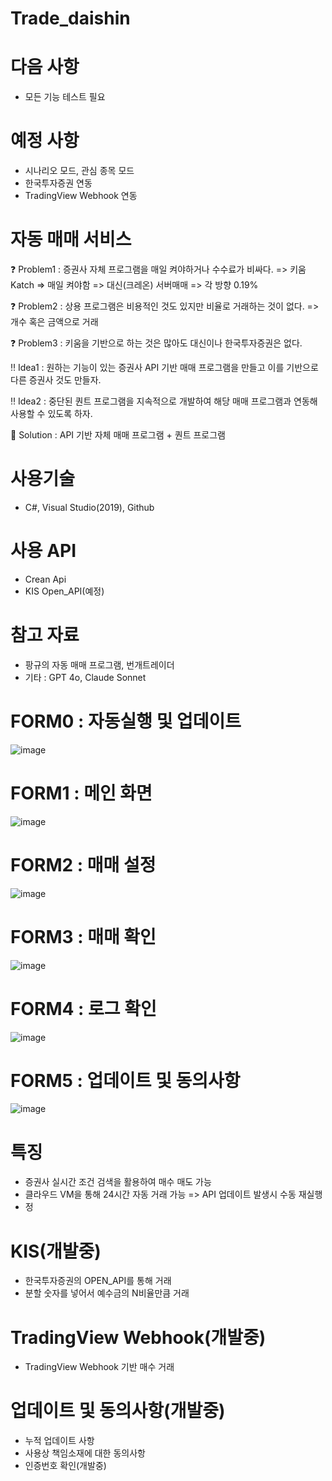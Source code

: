 # Trade_daishin
# 다음 사항
- 모든 기능 테스트 필요

# 예정 사항
- 시나리오 모드, 관심 종목 모드
- 한국투자증권 연동
- TradingView Webhook 연동

# 자동 매매 서비스
❓ Problem1 : 증권사 자체 프로그램을 매일 켜야하거나 수수료가 비싸다. 
               => 키움 Katch => 매일 켜야함
               => 대신(크레온) 서버매매 => 각 방향 0.19%

❓ Problem2 : 상용 프로그램은 비용적인 것도 있지만 비율로 거래하는 것이 없다. => 개수 혹은 금액으로 거래

❓ Problem3 : 키움을 기반으로 하는 것은 많아도 대신이나 한국투자증권은 없다.

‼ Idea1 : 원하는 기능이 있는 증권사 API 기반 매매 프로그램을 만들고 이를 기반으로 다른 증권사 것도 만들자.

‼ Idea2 : 중단된 퀀트 프로그램을 지속적으로 개발하여 해당 매매 프로그램과 연동해 사용할 수 있도록 하자.

💯 Solution : API 기반 자체 매매 프로그램 + 퀀트 프로그램

# 사용기술
- C#, Visual Studio(2019), Github

# 사용 API
- Crean Api
- KIS Open_API(예정)

# 참고 자료
- 팡규의 자동 매매 프로그램, 번개트레이더
- 기타 : GPT 4o, Claude Sonnet

# FORM0 : 자동실행 및 업데이트
![image](https://github.com/krkr5628/trade_daishin/assets/75410553/e132d15e-d9e1-40a8-8594-83193ffa7f37)

# FORM1 : 메인 화면
![image](https://github.com/krkr5628/trade_daishin/assets/75410553/4ca53edd-73fe-40ac-a4e1-e8660e3135a5)

# FORM2 : 매매 설정
![image](https://github.com/krkr5628/trade_daishin/assets/75410553/d49b23cc-91e0-460a-8fb0-4b7afc6250e6)

# FORM3 : 매매 확인
![image](https://github.com/krkr5628/trade_daishin/assets/75410553/7c7e8635-0493-4530-a218-7ca3c88e793a)

# FORM4 : 로그 확인
![image](https://github.com/krkr5628/trade_daishin/assets/75410553/ad3000c8-926a-469c-9118-1447d5482d79)

# FORM5 : 업데이트 및 동의사항
![image](https://github.com/krkr5628/trade_daishin/assets/75410553/45af573c-95ee-4a1a-8634-f4c18ebd9f99)

# 특징
- 증권사 실시간 조건 검색을 활용하여 매수 매도 가능
- 클라우드 VM을 통해 24시간 자동 거래 가능 => API 업데이트 발생시 수동 재실행
- 정

# KIS(개발중)
- 한국투자증권의 OPEN_API를 통해 거래
- 분할 숫자를 넣어서 예수금의 N비율만큼 거래

# TradingView Webhook(개발중)
- TradingView Webhook 기반 매수 거래

# 업데이트 및 동의사항(개발중)
- 누적 업데이트 사항
- 사용상 책임소재에 대한 동의사항
- 인증번호 확인(개발중)

